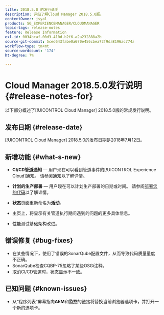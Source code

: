 ```yaml
---
title: 2018.5.0 的发行说明
description: 详细了解Cloud Manager 2018.5.0版。
contentOwner: jsyal
products: SG_EXPERIENCEMANAGER/CLOUDMANAGER
topic-tags: release-notes
feature: Release Information
exl-id: 0034bcaf-00d3-410d-b2f6-a2a232888a2b
source-git-commit: 5ced643fabe0a670e456cbea72f9da8196ac774a
workflow-type: tm+mt
source-wordcount: '174'
ht-degree: 7%

---
```


# Cloud Manager 2018.5.0发行说明 {#release-notes-for}

以下部分概述了[!UICONTROL Cloud Manager] 2018.5.0版的常规发行说明。

## 发布日期 {#release-date}

[!UICONTROL Cloud Manager] 2018.5.0的发布日期是2018年7月12日。

## 新增功能 {#what-s-new}

* **CI/CD管道通知** — 用户现在可以看到管道事件的[!UICONTROL Experience Cloud]通知。 请参阅[通知](/help/using/notifications.md)以了解详情。

* **计划的生产部署** — 用户现在可以计划生产部署的日期或时间。 请参阅[部署您的代码](/help/using/code-deployment.md)以了解详情。

* **状态**&#x200B;页面重新命名为&#x200B;**活动**。

* 主页上，将显示有关管道执行期间遇到的问题的更多具体信息。
* 性能测试基础架构改进。

## 错误修复 {#bug-fixes}

* 在某些情况下，使用了错误的SonarQube配置文件，从而导致代码质量量度不正确。
* SonarQube检查CQBP-75忽略了某些OSGi注释。
* 取消CI/CD管道时，状态显示不一致。

## 已知问题 {#known-issues}

* 从“程序列表”屏幕指向&#x200B;**AEM**&#x200B;和&#x200B;**监控**&#x200B;的链接将替换当前浏览器选项卡，并打开一个新的选项卡。
